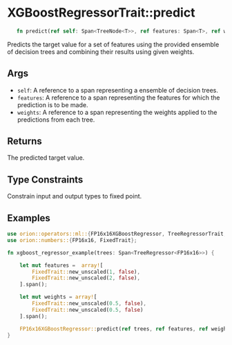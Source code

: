 # XGBoostRegressorTrait::predict

```rust 
   fn predict(ref self: Span<TreeNode<T>>, ref features: Span<T>, ref weights: Span<T>) -> T;
```

Predicts the target value for a set of features using the provided ensemble of decision trees
and combining their results using given weights.

## Args

* `self`: A reference to a span representing a ensemble of decision trees.
* `features`:  A reference to a span representing the features for which the prediction is to be made.
* `weights`:  A reference to a span representing the weights applied to the predictions from each tree.

## Returns

The predicted target value.

## Type Constraints

Constrain input and output types to fixed point.

## Examples

```rust
use orion::operators::ml::{FP16x16XGBoostRegressor, TreeRegressorTrait, TreeRegressor};
use orion::numbers::{FP16x16, FixedTrait};

fn xgboost_regressor_example(trees: Span<TreeRegressor<FP16x16>>) {

    let mut features =  array![
        FixedTrait::new_unscaled(1, false), 
        FixedTrait::new_unscaled(2, false),
    ].span();

    let mut weights = array![
        FixedTrait::new_unscaled(0.5, false),
        FixedTrait::new_unscaled(0.5, false)
    ].span();

    FP16x16XGBoostRegressor::predict(ref trees, ref features, ref weights);
}
```
